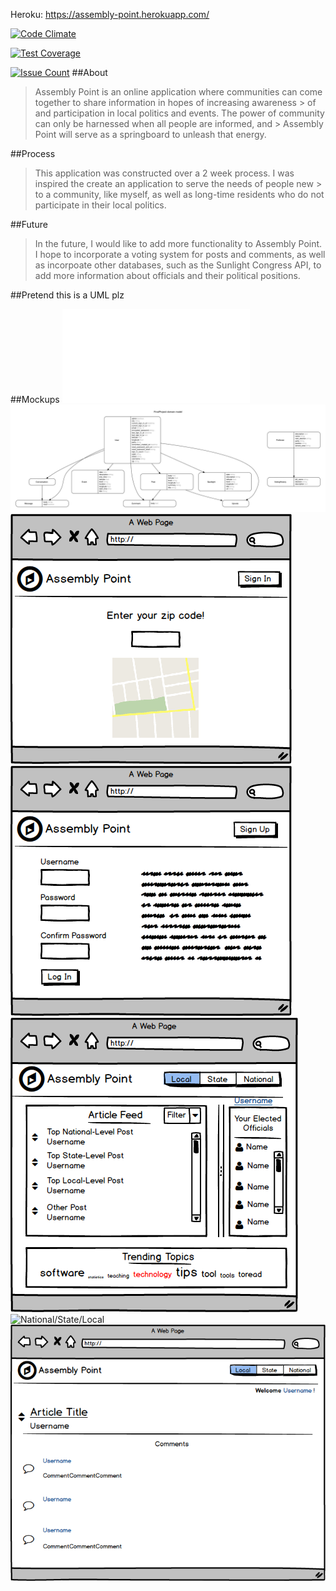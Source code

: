 Heroku: https://assembly-point.herokuapp.com/

[![Code Climate](https://codeclimate.com/repos/57390395311970069500a4c6/badges/ea078f320bc47883926f/gpa.svg)](https://codeclimate.com/repos/57390395311970069500a4c6/feed)

[![Test Coverage](https://codeclimate.com/repos/57390395311970069500a4c6/badges/ea078f320bc47883926f/coverage.svg)](https://codeclimate.com/repos/57390395311970069500a4c6/coverage)

[![Issue Count](https://codeclimate.com/repos/57390395311970069500a4c6/badges/ea078f320bc47883926f/issue_count.svg)](https://codeclimate.com/repos/57390395311970069500a4c6/feed)
##About

> Assembly Point is an online application where communities can come together to share information in hopes of increasing awareness > of and participation in local politics and events. The power of community can only be harnessed when all people are informed, and > Assembly Point will serve as a springboard to unleash that energy.

##Process

> This application was constructed over a 2 week process. I was inspired the create an application to serve the needs of people new > to a community, like myself, as well as long-time residents who do not participate in their local politics.

##Future

> In the future, I would like to add more functionality to Assembly Point. I hope to incorporate a voting system for posts and
> comments, as well as incorpoate other databases, such as the Sunlight Congress API, to add more information about officials and
> their political positions.

##Pretend this is a UML plz

##Mockups
![UML](app/assets/images/erd.pdf)
![UML](/erd.png)
![Sign Up Screen](app/assets/images/sign_up_screen.png)
![Login Screen](app/assets/images/login_screen.png)
![Dashboard](app/assets/images/Dashboard.png)
![National/State/Local](app/assets/images/National_State_Local_dash.png)
![Post Show](app/assets/images/Single_Article_Show_Page.png)
